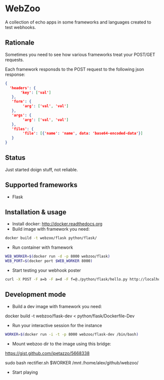 WebZoo
======

A collection of echo apps in some frameworks and languages
created to test webhooks.

Rationale
---------
Sometimes you need to see how various frameworks treat your POST/GET requests.

Each framework responsds to the POST request to the following
json response:

```json
{
  'headers': {
       'key': ['val']
   },
   'form': {
        'arg': ['val', 'val']
   },
   'args': {
        'arg': ['val', 'val']
   },
   'files': {
        'file': [{'name': 'name', data: 'base64-encoded-data'}]
   }
}
```

Status
------
Just started doign stuff, not reliable.

Supported frameworks
--------------------
* Flask

Installation & usage
---------------------
* Install docker: http://docker.readthedocs.org
* Build image with framework you need:

```bash
docker build -t webzoo/flask python/flask/
```

* Run container with framework

```bash
WEB_WORKER=$(docker run -d -p 8000 webzoo/flask)
WEB_PORT=$(docker port $WEB_WORKER 8000)
```

* Start testing your webhook poster

```bash
curl -X POST -F a=b -F a=d -F f=@./python/flask/hello.py http://localhost:$WEB_PORT
```

Development mode
----------------

* Build a dev image with framework you need:

docker build -t webzoo/flask-dev < python/flask/Dockerfile-Dev

* Run your interactive session for the instance

```bash
WORKER=$(docker run -i -t -p 8000 webzoo/flask-dev /bin/bash)
```

* Mount webzoo dir to the image using this bridge:

https://gist.github.com/jpetazzo/5668338

sudo bash rectifier.sh $WORKER /mnt /home/alex/github/webzoo/

* Start playing
